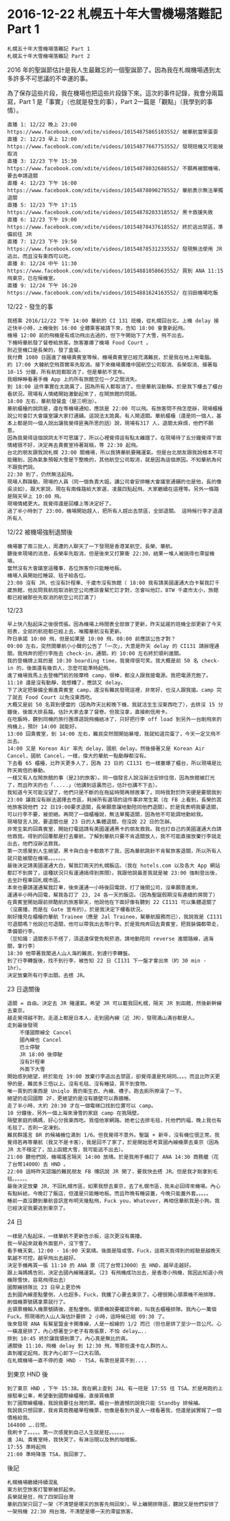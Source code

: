 # 2016-12-22 札幌五十年大雪機場落難記 Part 1


    札幌五十年大雪機場落難記 Part 1
    札幌五十年大雪機場落難記 Part 2

2016 年的聖誕節估計是我人生最難忘的一個聖誕節了。因為我在札幌機場遇到太多許多不可思議的不幸運的事。

為了保存這些片段，我在機場也把這些片段錄下來。這次的事件記錄，我會分兩篇寫，Part 1 是「事實」（也就是發生的事），Part 2一篇是「觀點」（我學到的事情）。

    直播 1: 12/22 晚上 23:00 https://www.facebook.com/xdite/videos/10154875865103552/ 被華航當笨蛋耍
    直播 2: 12/23 早上 12:00 https://www.facebook.com/xdite/videos/10154877667753552/ 發現班機又可能被取消
    直播 3: 12/23 下午 15:30 https://www.facebook.com/xdite/videos/10154878032688552/ 不願再被關機場，要去申請退關
    直播 4: 12/23 下午 16:00 https://www.facebook.com/xdite/videos/10154878090278552/ 華航表示無法單獨退關
    直播 5: 12/23 下午 17:15 https://www.facebook.com/xdite/videos/10154878203318552/ 黑卡救援失敗
    直播 6: 12/23 下午 19:00 https://www.facebook.com/xdite/videos/10154878437618552/ 終於逃出禁區，準備前往 JR
    直播 7: 12/23 下午 19:50 https://www.facebook.com/xdite/videos/10154878531233552/ 發現無法使用 JR 逃出，而且沒有東西可以吃。
    直播 8: 12/24 中午 11:30 https://www.facebook.com/xdite/videos/10154881058663552/ 買到 ANA 11:15 飛東京，已在候機室。
    直播 9: 12/24 下午 16:20 https://www.facebook.com/xdite/videos/10154881624163552/ 在羽田機場吃飯

12/22 - 發生的事

    我搭乘 2016/12/22 下午 14:00 華航的 CI 131 班機，從札幌回台北。上機 delay 接近快半小時，上機後到 16:00 全體乘客被請下來，告知 18:00 會重新起飛。
    機場 12:00 前的飛機是有成功飛出去過的，但下午開始下了大雪，飛不出去。
    下機時華航發了餐卷給旅客。旅客塞爆了機場 Food Court 。
    附近登機口是長榮的，發了盒餐。
    我付費 1080 日圓進了機場貴賓室等候，機場貴賓室已經充滿難民，於是我在地上用電腦。
    約 17:00 大韓航空飛首爾率先取消。接下來機場廣播中國航空公司取消、長榮取消、接著每10-15 分鐘，所有航班都取消了，但是華航不宣布。
    我眼睜睜看著手機 App 上的所有旅館空位一夕之間消失。
    到 18:00 這件事實在太詭異了，因為所有人都取消了。但是華航沒動靜。於是我下樓去了櫃台看狀況。現場有人情緒開始激動起來了，在鬧旅館的問題。
    18:00 左右，華航發餐盒（是三明治）。
    華航櫃檯的說詞是，還在等機場通知，應該是 22:00 可以飛。有旅客問不飛怎麼辦，現場櫃檯說公司會訂大會議室讓大家打通舖。這說法太詭異。有人鬧退關。華航櫃檯（還是同一個人，基本上都是同一個人說出讓我覺得匪夷所思的話）說，現場有317 人，退關太麻煩，他們不願意。
    因為我覺得這個說詞太不可思議了，所以心裡覺得這有點太離譜了。在現場待了五分鐘覺得下面情緒很不好，決定再去貴賓室待著寫稿，等 22:30 起飛。
    台北的朋友跟我說札幌 23:00 關機場，所以我猜華航要賭運氣。但是台北朋友跟我說根本不可能賭到，因為氣象預報大雪是下整晚的，其他航空公司取消，就是因為這個原因。不知華航為何不跟我們說。
    22:30 到了，仍然無法起飛。
    現場人群躁動，現場的人員（同一個負責大姐，講公司會安排睡大會議室通鋪的也是他，長的像吳淡如），跟大家說，現在有兩條路給大家選，凌晨四點起飛，大家繼續在這裡等。另外一條路是隔天早上 10:00 飛。
    現場情緒更大。我覺得還是回樓上等決定好了。
    過了半小時到了 23:00，機場開始趕人，把所有人趕出去禁區，全部退關。 這時候行李才退還所有人

12/22 被機場強制退關後

    機場塞了兩三批人，周遭的人聊天了一下發現是香港某航空、長榮、華航。
    聽後來現場的消息，長榮率先取消，但是後來又打算衝 22:30，結果一堆人被搞得也滯留機場。
    當然沒有大會議室這種事，各位旅客你只能睡地板。
    機場人員開始拉睡袋、毯子給各位。
    23:00 沒有 JR、也沒有計程車、千歲市沒有旅館（ 18:00 我有請美國運通大白卡幫我訂千歲旅館，他反問我航班取消航空公司應該會幫忙訂才對，怎會叫他訂。BTW 千歲市太小，旅館都已經被那些先取消的航空公司訂滿了）

12/23

    早上快八點起床之後很慌張。因為機場上時間表全部做了更新，昨天延遲的班機全部更新了今天班表，全部的航班都已經上去，唯獨華航沒有更新。
    昨日承諾 10:00 飛，但是如果是 10:00 飛，08:00 前應該公告才對？
    09:00 左右，突然間華航小小聲的公告了「一次」，大意是昨天 delay 的 CI131 請辦理通關。我飛奔的把行李拖去 check-in，通關。約 10:00 左右終於順利進關。
    我的登機牌上寫的是 10:30 boarding time，我覺得很可笑。我大概是前 50 名 check-in 的，後面還有幾百人，怎麼可能準時起飛。
    進了機場我馬上去登機門前的按摩椅 camp，很棒，都沒人跟我搶電源。我把電源充飽了。11:10 還是沒有動靜，我想糟了，應該又 delay。
    下了決定把裝備全搬進貴賓室 camp，還沒有難民發現這裡，非常好，也沒人跟我搶。camp 完了就去 Food Court 以免沒東西吃。
    大概又是前 50 名買到便當的（因為昨天比較晚下機，我就活生生沒東西吃了），去排沒 15 分鐘後，後面大排長龍。估計大家去拿了餐卷。但我沒拿，直接刷信用卡。
    在吃飯時，聽到同機的旅行團導遊說飛機結冰了，只好把行李 off load 到另外一台剛飛來的飛機上，預計 14:00 就能好。
    13:00 回貴賓室，到 14:00 左右，難民突然間開始暴增，我就知道完蛋了，今天一定又飛不出去。
    14:00 又是 Korean Air 率先 delay，國航 delay。然後接著又是 Korean Air Cancel，國航 Cancel，一樣，偉大的華航一點動靜都沒有。
    下去看 65 櫃檯，比昨天更多人了，因為 23 日的 CI131 也一樣塞爆了櫃台，所以現場是比昨天兩倍的暴動。
    一樣又有人在鬧旅館的事（是23的旅客）。同一個發言人說沒辦法安排住宿，因為旅館被訂光了，而且昨天的也「.....」（他講到這裏而已，估計也講不下去）。
    我知道今天可能沒望了，他們只是不斷的在拖延時間再掰故事了。同時我對於昨天硬是要關我到 23:00 讓我沒有辦法選擇去市區，耗掉所有選項的這件事非常生氣（在 FB 上看到，長榮的其他旅客說他們 22 日19:00要求退關，長榮願意讓地勤陪同他們退關）。於是我表明我要退關，可以行李不要，被拒絕。再問了一個櫃檯說，無法單獨退關，因為他不可能調地勤給我。
    現場發言人說，要退關也是 23 日的人集體退關，但沒說 22 日的怎辦。
    非常生氣的回貴賓室，開始打電話請有美國運通黑卡的朋友救我。我也打自己的美國運通大白請他救我。得到的回覆都是打去華航，了解到華航只要不肯退關放人，我不可能直接放棄行李就走出去，他們沒辦法救我。
    第一次感覺到人生絕望。黑卡與白金卡都救不了我，因為華航跳針不肯幫旅客退關，所以所有人就只能被關在機場。。。。。。。
    最後決定請美國運通大白，幫我訂兩天的札幌飯店。（我在 hotels.com 以及各大 App 網站都訂不到房了，這種狀況只有運通搞得到房間）。我跟他說最差我就是被 23:00 強制登出後，去坐計程車回札幌市區。
    本來也要請運通幫我訂車，後來運通一小時後回電說，打了幾間公司，沒車願意進來。
    運通半小時內回電，幫我各訂了 23, 24 各一天的飯店。（因為聖誕假期沒有連續的房間了）
    在貴賓室開始跟前排酷航的旅客聊天，他說他在下面好像有聽到 22 CI131 可以集體退關了（沒廣播，而是在 Gate 宣布的）。於是我決定下樓看狀況。
    剛好撞見在櫃檯的華航 Trainee（應是 Jal Trainee，幫華航服務而已），我說我是 CI131 可退關嗎？他說已可退關，他可以帶我出去等行李。於是我飛奔回去貴賓室，把我裝備都帶走，準備領行李。
    （豆知識：退關表示不搭了，須退還保管免稅菸酒，請地勤陪同 reverse 進關路線，過海關，拿行李）
    18:30 他帶著我闖過人山人海的難民，到達行李轉盤。
    到了行李轉盤後，找不到行李，被告知 22 日 CI131 下一盤才會出來（約 30 min - 1hr）。
    決定放棄所有行李出關。去搭 JR。

23 日退關後

    退關 = 自由。決定去 JR 賭運氣。希望 JR 可以載我回札幌，隔天 JR 到函館，然後新幹線去東京。
    越走覺得越不對。走道上都是日本人，走到國內線（近 JR），發現滿山滿谷都是人。
    走到最後發現
        不僅國際線全 Cancel
        國內線也 Cancel
        巴士停駛
        JR 18:00 後停駛
        沒有計程車
        外面下大雪
    開始感到絕望，終於能在 19:00 放棄行李逃出去禁區，卻覺得還是死胡同。。。。而且比昨天更慘的是，難民多三倍以上。沒有毛毯、沒有睡袋、買不到食物。
    唯一買到的東西是 Uniqlo 賣的衛生衣、內褲、襪子。跑去廁所擦澡了一下。
    絕望的走回國際 2F，更絕望的是沒有牆壁可以靠牆睡。
    走了半小時，大約 20:30 才在一個電梯口找到位置可以 camp。
    10 分鐘後，另外一個上海來滑雪的家庭 camp 在我隔壁。
    隔壁家庭的媽媽，好心分我東西吃。我借他家網路。她老公去排毛毯，托他們的福，晚上我也有毛毯了。否則一定凍到。
    難民群謠言 BR 的候補機位滿到 1/6。但我覺得不意外。聖誕 + 新年，沒有機位很正常。我覺得若再等華航（我又不是卡客），我是回不了家了，於是開始思考買國內線機票去東京（因為 JR 太不穩定了，加上函館大雪，我可能逃不出去）。
    21:00 聽他們說，機場謠言隔天 14:00 放晴。於是我用手機訂了 ANA 14:30 商務艙（花了台幣14000）去 HND 。
    22:00 這時昨天認識的難民朋友 FB 傳訊說 JR 開了，要我快去搭 JR。但是我才剛拿到毛毯。。。。。。
    最後決定放棄 JR，不回札幌市區，如果我想去東京，去了札幌市區，我未必回得來機場。內心有點糾結，今晚訂了飯店，但還是只能睡地板。而且昨晚有睡袋蓋，今晚只能蓋外套。。。。。
    睡前一直沒聽到華航音訊宣布明天幾點飛，Fuck you，Whatever，再相信華航我是小狗。我已經決定我要逃到東京了。

24 日

    一樣是八點起床，一樣華航不更新告示板，這次更沒有廣播。
    我一早起來就看外面窗戶，沒下雪了。
    看手機天氣，12:00 - 16:00 天氣晴。後面是陰或雪。Fuck，這兩天我得到的經驗是越晚天氣越不可控。越早飛出去越好。
    決定手機再買一張 11:10 的 ANA 票（花了台幣13000）去 HND，越早走越好。
    跟上海媽媽告別，決定去國內線賭運氣。（23 有飛機成功出去，是香港小飛機，我因此知道小飛機除雪快，容易飛得出去）
    國際線排隊比 23 日早上更恐怖
    去到國內線差點暈倒，人也超多。Fuck，我鐵了心要去東京了。心裡很開心領票機不用排隊，刷個機票號碼拿票就行了。
    去領票機輸入機票號碼後，差點暈倒。領票機說要確認年齡，叫我去櫃檯排隊。我內心一萬個 Fuck。照現場的人山人海估計要排 2 小時，這時候已經 09:30 了。
    後來發現 ANA 有幫星盟金卡開專線，人是一般線的 1/2 而已（但也是排了至少一百公尺。心一橫還是排了，內心想著至少老子有兩張票，不怕 delay…..
    排到 10:45 終於讓我領到票了。內心真是無比的爽。
    通關後 11:10，飛機 delay 到 12:30 飛，等那些還卡在人群的人。
    直到確定起飛，我才內心卸下一口大石頭。
    在札幌機場一直不停的查 HND - TSA，有票但是買不到....

到東京 HND 後

    到了東京 HND ，下午 15:38。我在網上查到 JAL 有一班是 17:55 往 TSA。於是用跑的上接駁車公車，希望衝到國際線櫃檯，直接買機票
    到了國際線櫃檯，我說我要往台灣的票。櫃台一臉遺憾的說我只能 Standby 排候補。
    我說我只想回家，我肯買商務艙單程機票，他像是看到外星人一樣看著我，但還是誠實報了一個價格給我。
    164800 ….日幣。
    我刷卡了。。。。。第一次感覺到自己人生就是狂。。。。。。
    進 JAL 貴賓室時，我快哭了。有淋浴間以及熱的咖喱飯。
    17:55 準時起飛
    21:00 準時降落 TSA，我回家了。

後記

    札幌機場繼續持續混亂
    東方航空旅客打警察被抓起來。
    長榮就是狂，飛了四架回台灣
    華航四架只回了一架（不清楚是哪天的旅客先飛回來）。早上離開排隊區，聽說又是他們安排了一架飛機 22:30 飛台灣。不清楚是哪一天的滯留旅客。
